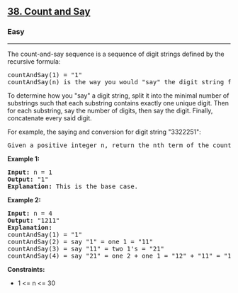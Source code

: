 <h2><a href="https://leetcode.com/problems/count-and-say">38. Count and Say</a></h2>
<h3>Easy</h3>
<hr>
<p>The count-and-say sequence is a sequence of digit strings defined by the recursive formula:</p>
<pre>
countAndSay(1) = "1"
countAndSay(n) is the way you would "say" the digit string from countAndSay(n-1), which is then converted into a different digit string.
</pre>
<p>To determine how you "say" a digit string, split it into the minimal number of substrings such that each substring contains exactly one unique digit. Then for each substring, say the number of digits, then say the digit. Finally, concatenate every said digit.</p>
<p>For example, the saying and conversion for digit string "3322251":</p>
<pre>
Given a positive integer n, return the nth term of the count-and-say sequence.
</pre>
<p><strong>Example 1:</strong></p>
<pre>
<strong>Input:</strong> n = 1
<strong>Output:</strong> "1"
<strong>Explanation:</strong> This is the base case.
</pre>
<p><strong>Example 2:</strong></p>
<pre>
<strong>Input:</strong> n = 4
<strong>Output:</strong> "1211"
<strong>Explanation:</strong>
countAndSay(1) = "1"
countAndSay(2) = say "1" = one 1 = "11"
countAndSay(3) = say "11" = two 1's = "21"
countAndSay(4) = say "21" = one 2 + one 1 = "12" + "11" = "1211"
</pre>
<p><strong>Constraints:</strong></p>
<ul>
<li>1 <= n <= 30</li>
</ul>
